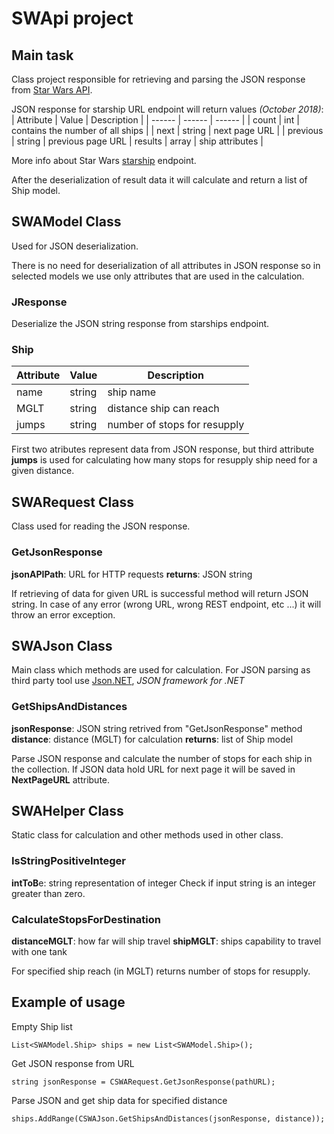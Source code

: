 # SWApi project

## Main task
Class project responsible for retrieving and parsing the JSON response from [Star Wars API](https://swapi.co/api/starships/).

JSON response for starship URL endpoint will return values *(October 2018)*:
| Attribute | Value | Description |
| ------ | ------ | ------ |
| count | int | contains the number of all ships |
| next | string | next page URL |
| previous | string | previous page URL
| results | array | ship attributes |

More info about Star Wars [starship](https://swapi.co/documentation#starships) endpoint.

After the deserialization of result data it will calculate and return a list of Ship model.
 
## SWAModel Class
Used for JSON deserialization.

There is no need for deserialization of all attributes in JSON response so in selected models we use only attributes that are used in the calculation.

### JResponse
Deserialize the JSON string response from starships endpoint.

### Ship
| Attribute | Value | Description |
| ------ | ------ | ------ |
| name | string | ship name |
| MGLT | string | distance ship can reach |
| jumps | string | number of stops for resupply |
 
First two atributes represent data from JSON response, but third attribute **jumps** is used for calculating how many stops for resupply ship need for a given distance. 
 
## SWARequest Class
Class used for reading the JSON response.

### GetJsonResponse
**jsonAPIPath**: URL for HTTP requests
**returns**: JSON string

If retrieving of data for given URL is successful method will return JSON string. 
In case of any error (wrong URL, wrong REST endpoint, etc ...) it will throw an error exception.

## SWAJson Class
Main class which methods are used for calculation.
For JSON parsing as third party tool use [Json.NET](https://www.newtonsoft.com/json), *JSON framework for .NET*

### GetShipsAndDistances
**jsonResponse**: JSON string retrived from "GetJsonResponse" method
**distance**: distance (MGLT) for calculation
**returns**: list of Ship model

Parse JSON response and calculate the number of stops for each ship in the collection.
If JSON data hold URL for next page it will be saved in **NextPageURL** attribute.

## SWAHelper Class
Static class for calculation and other methods used in other class. 

### IsStringPositiveInteger
**intToB**e: string representation of integer
Check if input string is an integer greater than zero.

### CalculateStopsForDestination
**distanceMGLT**: how far will ship travel
**shipMGLT**: ships capability to travel with one tank

For specified ship reach (in MGLT) returns number of stops for resupply.

## Example of usage
Empty Ship list
```
List<SWAModel.Ship> ships = new List<SWAModel.Ship>();
```
Get JSON response from URL
```
string jsonResponse = CSWARequest.GetJsonResponse(pathURL);
```
Parse JSON and get ship data for specified distance
```
ships.AddRange(CSWAJson.GetShipsAndDistances(jsonResponse, distance));
```
